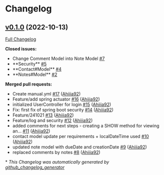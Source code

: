 # Changelog

## [v0.1.0](https://github.com/Ahiiia92/CRMapp/tree/v0.1.0) (2022-10-13)

[Full Changelog](https://github.com/Ahiiia92/CRMapp/compare/9c3ec05901ea89026eb5604ee1222665672bb98d...v0.1.0)

**Closed issues:**

- Change Comment Model into Note Model [\#7](https://github.com/Ahiiia92/CRMapp/issues/7)
- \*\*Security\*\* [\#5](https://github.com/Ahiiia92/CRMapp/issues/5)
- \*\*Contact\#Model\*\* [\#4](https://github.com/Ahiiia92/CRMapp/issues/4)
- \*\*Notes\#Model\*\* [\#2](https://github.com/Ahiiia92/CRMapp/issues/2)

**Merged pull requests:**

- Create manual.yml [\#17](https://github.com/Ahiiia92/CRMapp/pull/17) ([Ahiiia92](https://github.com/Ahiiia92))
- Feature/add spring actuator [\#16](https://github.com/Ahiiia92/CRMapp/pull/16) ([Ahiiia92](https://github.com/Ahiiia92))
- initialized UserController for login [\#15](https://github.com/Ahiiia92/CRMapp/pull/15) ([Ahiiia92](https://github.com/Ahiiia92))
- Fix: first fix of spring boot security [\#14](https://github.com/Ahiiia92/CRMapp/pull/14) ([Ahiiia92](https://github.com/Ahiiia92))
- Feature/241021 [\#13](https://github.com/Ahiiia92/CRMapp/pull/13) ([Ahiiia92](https://github.com/Ahiiia92))
- Feature/log and security [\#12](https://github.com/Ahiiia92/CRMapp/pull/12) ([Ahiiia92](https://github.com/Ahiiia92))
- added comments for next steps - creating a SHOW method for viewing an… [\#11](https://github.com/Ahiiia92/CRMapp/pull/11) ([Ahiiia92](https://github.com/Ahiiia92))
- contact model update per requirements + localDateTime used [\#10](https://github.com/Ahiiia92/CRMapp/pull/10) ([Ahiiia92](https://github.com/Ahiiia92))
- updated note model with dueDate and creationDate [\#9](https://github.com/Ahiiia92/CRMapp/pull/9) ([Ahiiia92](https://github.com/Ahiiia92))
- replaced comments by notes [\#8](https://github.com/Ahiiia92/CRMapp/pull/8) ([Ahiiia92](https://github.com/Ahiiia92))



\* *This Changelog was automatically generated by [github_changelog_generator](https://github.com/github-changelog-generator/github-changelog-generator)*

